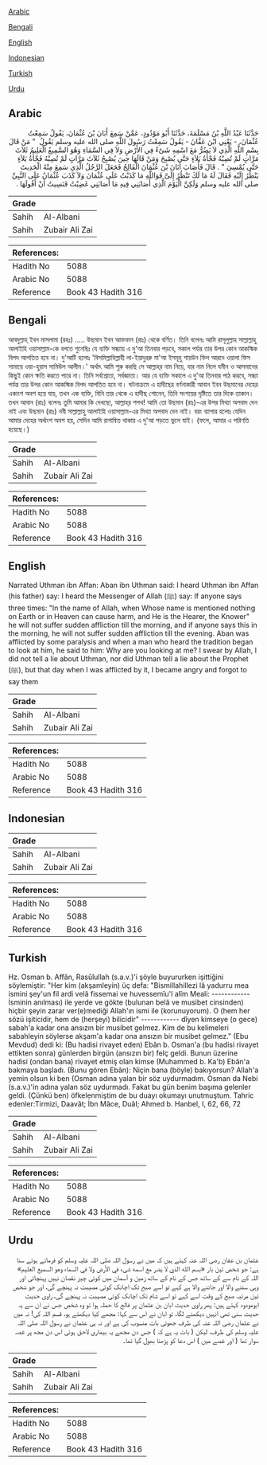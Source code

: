 [Arabic](#arabic)

[Bengali](#bengali)

[English](#english)

[Indonesian](#indonesian)

[Turkish](#turkish)

[Urdu](#urdu)

## Arabic


<div dir="rtl" lang="ar" style={{fontSize:'larger',backgroundColor:'#f8f9fa',padding:20}}>
حَدَّثَنَا عَبْدُ اللَّهِ بْنُ مَسْلَمَةَ، حَدَّثَنَا أَبُو مَوْدُودٍ، عَمَّنْ سَمِعَ أَبَانَ بْنَ عُثْمَانَ، يَقُولُ سَمِعْتُ عُثْمَانَ، - يَعْنِي ابْنَ عَفَّانَ - يَقُولُ سَمِعْتُ رَسُولَ اللَّهِ صلى الله عليه وسلم يَقُولُ ‏ "‏ مَنْ قَالَ بِسْمِ اللَّهِ الَّذِي لاَ يَضُرُّ مَعَ اسْمِهِ شَىْءٌ فِي الأَرْضِ وَلاَ فِي السَّمَاءِ وَهُوَ السَّمِيعُ الْعَلِيمُ ثَلاَثَ مَرَّاتٍ لَمْ تُصِبْهُ فَجْأَةُ بَلاَءٍ حَتَّى يُصْبِحَ وَمَنْ قَالَهَا حِينَ يُصْبِحُ ثَلاَثَ مَرَّاتٍ لَمْ تُصِبْهُ فَجْأَةُ بَلاَءٍ حَتَّى يُمْسِيَ ‏"‏ ‏.‏ قَالَ فَأَصَابَ أَبَانَ بْنَ عُثْمَانَ الْفَالِجُ فَجَعَلَ الرَّجُلُ الَّذِي سَمِعَ مِنْهُ الْحَدِيثَ يَنْظُرُ إِلَيْهِ فَقَالَ لَهُ مَا لَكَ تَنْظُرُ إِلَىَّ فَوَاللَّهِ مَا كَذَبْتُ عَلَى عُثْمَانَ وَلاَ كَذَبَ عُثْمَانُ عَلَى النَّبِيِّ صلى الله عليه وسلم وَلَكِنَّ الْيَوْمَ الَّذِي أَصَابَنِي فِيهِ مَا أَصَابَنِي غَضِبْتُ فَنَسِيتُ أَنْ أَقُولَهَا ‏.‏
</div>
<div style={{backgroundColor:'#f8f9fa',padding:20, marginBottom: 10}}><table> <thead> <tr> <th>Grade</th> <th></th> </tr> </thead> <tbody> <tr><td>Sahih</td><td>Al-Albani</td></tr><tr><td>Sahih</td><td>Zubair Ali Zai</td></tr></tbody></table><table> <thead> <tr> <th>References:</th> <th></th> </tr> </thead> <tbody><tr><td>Hadith No</td><td>5088</td></tr><tr><td>Arabic No</td><td>5088</td></tr><tr><td>Reference</td><td>Book 43 Hadith 316</td></tr></tbody></table></div>

## Bengali


<div dir="ltr" lang="bn" style={{fontSize:'larger',backgroundColor:'#f8f9fa',padding:20}}>
আবদুল্লাহ্‌ ইবন মাসলামা (রহঃ) ..... উছমান ইবন আফফান (রাঃ) থেকে বর্ণিত। তিনি বলেনঃ আমি রাসূলুল্লাহ সাল্লাল্লাহু আলাইহি ওয়াসাল্লাম-কে বলতে শুনেছিঃ যে ব্যক্তি সন্ধ্যায় এ দু'আ তিনবার পড়বে, সকাল পর্যন্ত তার উপর কোন আকস্মিক বিপদ আপতিত হবে না। দু'আটি হলোঃ 'বিসমিল্লাহিল্লাহী লা-ইয়াদুররু মা'আ ইসমূহু শায়উন ফিল আরদে ওয়ালা ফিস সামায়ে ওয়া-হুয়াস সামিউল আলীম।' অর্থাৎ আমি শুরু করছি সে আল্লাহ্‌র নাম নিয়ে, যার নাম নিলে যমীন ও আসমানের কিছুই কোন ক্ষতি করতে পারে না। তিনি সর্বশ্রোতা, সর্বজ্ঞাতা। আর যে ব্যক্তি সকালে এ দু'আ তিনবার পাঠ করবে, সন্ধ্যা পর্যন্ত তার উপর কোন আকস্মিক বিপদ আপতিত হবে না। ঘটনাক্রমে এ হাদীছের বর্ণনাকারী আবান ইবন উছমানের দেহের একাংশ অবশ হয়ে যায়, তখন এক ব্যক্তি, যিনি তার থেকে এ হাদীছ শোনেন, তিনি সংশয়ের দৃষ্টিতে তার দিকে তাকান। তখন আবান (রাঃ) বলেনঃ তুমি আমার কি দেখছো, আল্লাহ্‌র শপথ! আমি তো উছমান (রাঃ)-এর উপর মিথ্যা অপবাদ দেন নাই এবং উছমান (রাঃ) নবী সাল্লাল্লাহু আলাইহি ওয়াসাল্লাম-এর মিথ্যা অপবাদ দেন নাই। বরং ব্যাপার হলোঃ যেদিন আমার দেহের অর্ধাংশ অবশ হয়, সেদিন আমি রাগান্বিত থাকায় এ দু'আ পড়তে ভুলে যাই। (ফলে, আমার এ পরিণতি হয়েছে।)
</div>
<div style={{backgroundColor:'#f8f9fa',padding:20, marginBottom: 10}}><table> <thead> <tr> <th>Grade</th> <th></th> </tr> </thead> <tbody> <tr><td>Sahih</td><td>Al-Albani</td></tr><tr><td>Sahih</td><td>Zubair Ali Zai</td></tr></tbody></table><table> <thead> <tr> <th>References:</th> <th></th> </tr> </thead> <tbody><tr><td>Hadith No</td><td>5088</td></tr><tr><td>Arabic No</td><td>5088</td></tr><tr><td>Reference</td><td>Book 43 Hadith 316</td></tr></tbody></table></div>

## English


<div dir="ltr" lang="en" style={{fontSize:'larger',backgroundColor:'#f8f9fa',padding:20}}>
Narrated Uthman ibn Affan: Aban ibn Uthman said: I heard Uthman ibn Affan (his father) say: I heard the Messenger of Allah (ﷺ) say: If anyone says three times: "In the name of Allah, when Whose name is mentioned nothing on Earth or in Heaven can cause harm, and He is the Hearer, the Knower" he will not suffer sudden affliction till the morning, and if anyone says this in the morning, he will not suffer sudden affliction till the evening. Aban was afflicted by some paralysis and when a man who heard the tradition began to look at him, he said to him: Why are you looking at me? I swear by Allah, I did not tell a lie about Uthman, nor did Uthman tell a lie about the Prophet (ﷺ), but that day when I was afflicted by it, I became angry and forgot to say them
</div>
<div style={{backgroundColor:'#f8f9fa',padding:20, marginBottom: 10}}><table> <thead> <tr> <th>Grade</th> <th></th> </tr> </thead> <tbody> <tr><td>Sahih</td><td>Al-Albani</td></tr><tr><td>Sahih</td><td>Zubair Ali Zai</td></tr></tbody></table><table> <thead> <tr> <th>References:</th> <th></th> </tr> </thead> <tbody><tr><td>Hadith No</td><td>5088</td></tr><tr><td>Arabic No</td><td>5088</td></tr><tr><td>Reference</td><td>Book 43 Hadith 316</td></tr></tbody></table></div>

## Indonesian


<div dir="ltr" lang="id" style={{fontSize:'larger',backgroundColor:'#f8f9fa',padding:20}}>

</div>
<div style={{backgroundColor:'#f8f9fa',padding:20, marginBottom: 10}}><table> <thead> <tr> <th>Grade</th> <th></th> </tr> </thead> <tbody> <tr><td>Sahih</td><td>Al-Albani</td></tr><tr><td>Sahih</td><td>Zubair Ali Zai</td></tr></tbody></table><table> <thead> <tr> <th>References:</th> <th></th> </tr> </thead> <tbody><tr><td>Hadith No</td><td>5088</td></tr><tr><td>Arabic No</td><td>5088</td></tr><tr><td>Reference</td><td>Book 43 Hadith 316</td></tr></tbody></table></div>

## Turkish


<div dir="ltr" lang="tr" style={{fontSize:'larger',backgroundColor:'#f8f9fa',padding:20}}>
Hz. Osman b. Affân, Rasûlullah (s.a.v.)'i şöyle buyururken işittiğini söylemiştir: "Her kim (akşamleyin) üç defa: "Bismillahillezi lâ yadurru mea ismini şey'un fil ardi velâ fissemai ve huvessemîu'l alîm Meali: ------------ İsminin anılması) ile yerde ve gökte (bulunan belâ ve musibet cinsinden) hiçbir şeyin zarar ver(e)mediği Allah'ın ismi ile (korunuyorum). O (hem her sözü işiticidir, hem de (herşeyi) bilicidir" ------------ dîyen kimseye (o gece) sabah'a kadar ona ansızın bir musibet gelmez. Kim de bu kelimeleri sabahleyin söylerse akşam'a kadar ona ansızın bir musibet gelmez." (Ebu Mevdud) dedi ki: (Bu hadisi rivayet eden) Ebân b. Osman'a (bu hadisi rivayet ettikten sonra) günlerden birgün (ansızın bir) felç geldi. Bu­nun üzerine hadisi (ondan bana) rivayet etmiş olan kimse (Muhammed b. Ka'b) Ebân'a bakmaya başladı. (Bunu gören Ebân): Niçin bana (böyle) bakıyorsun? Allah'a yemin olsun ki ben (Osman adına yalan bir söz uydurmadım. Osman da Nebi (s.a.v.)'in adına yalan söz uydurmadı. Fakat bu gün benim başıma gelenler geldi. (Çünkü ben) öfkelenmiştim de bu duayı okumayı unutmuştum. Tahric edenler:Tirmizi, Daavât; İbn Mâce, DuâI; Ahmed b. Hanbel, I, 62, 66, 72
</div>
<div style={{backgroundColor:'#f8f9fa',padding:20, marginBottom: 10}}><table> <thead> <tr> <th>Grade</th> <th></th> </tr> </thead> <tbody> <tr><td>Sahih</td><td>Al-Albani</td></tr><tr><td>Sahih</td><td>Zubair Ali Zai</td></tr></tbody></table><table> <thead> <tr> <th>References:</th> <th></th> </tr> </thead> <tbody><tr><td>Hadith No</td><td>5088</td></tr><tr><td>Arabic No</td><td>5088</td></tr><tr><td>Reference</td><td>Book 43 Hadith 316</td></tr></tbody></table></div>

## Urdu


<div dir="rtl" lang="ur" style={{fontSize:'larger',backgroundColor:'#f8f9fa',padding:20}}>
عثمان بن عفان رضی اللہ عنہ کہتے ہیں کہ میں نے رسول اللہ صلی اللہ علیہ وسلم کو فرماتے ہوئے سنا ہے: جو شخص تین بار «بسم الله الذي لا يضر مع اسمه شىء في الأرض ولا في السماء وهو السميع العليم» اللہ کے نام سے کے ساتھ جس کے نام کے ساتھ زمین و آسمان میں کوئی چیز نقصان نہیں پہنچاتی اور وہی سننے والا اور جاننے والا ہے کہے تو اسے صبح تک اچانک کوئی مصیبت نہ پہنچے گی، اور جو شخص تین مرتبہ صبح کے وقت اسے کہے تو اسے شام تک اچانک کوئی مصیبت نہ پہنچے گی، راوی حدیث ابومودود کہتے ہیں: پھر راوی حدیث ابان بن عثمان پر فالج کا حملہ ہوا تو وہ شخص جس نے ان سے یہ حدیث سنی تھی انہیں دیکھنے لگا، تو ابان نے اس سے کہا: مجھے کیا دیکھتے ہو، قسم اللہ کی! نہ میں نے عثمان رضی اللہ عنہ کی طرف جھوٹی بات منسوب کی ہے اور نہ ہی عثمان نے رسول اللہ صلی اللہ علیہ وسلم کی طرف، لیکن ( بات یہ ہے کہ ) جس دن مجھے یہ بیماری لاحق ہوئی اس دن مجھ پر غصہ سوار تھا ( اور غصے میں ) اس دعا کو پڑھنا بھول گیا تھا۔
</div>
<div style={{backgroundColor:'#f8f9fa',padding:20, marginBottom: 10}}><table> <thead> <tr> <th>Grade</th> <th></th> </tr> </thead> <tbody> <tr><td>Sahih</td><td>Al-Albani</td></tr><tr><td>Sahih</td><td>Zubair Ali Zai</td></tr></tbody></table><table> <thead> <tr> <th>References:</th> <th></th> </tr> </thead> <tbody><tr><td>Hadith No</td><td>5088</td></tr><tr><td>Arabic No</td><td>5088</td></tr><tr><td>Reference</td><td>Book 43 Hadith 316</td></tr></tbody></table></div>